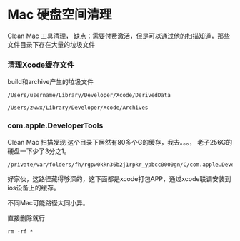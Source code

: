 # Mac 硬盘空间清理

Clean Mac 工具清理， 缺点：需要付费激活，但是可以通过他的扫描知道，那些文件目录下存在大量的垃圾文件

### 清理Xcode缓存文件

build和archive产生的垃圾文件

    /Users/username/Library/Developer/Xcode/DerivedData

    /Users/zwwx/Library/Developer/Xcode/Archives

### com.apple.DeveloperTools

Clean Mac 扫描发现 这个目录下居然有80多个G的缓存，我去。。。， 老子256G的硬盘一下少了3分之1。

    /private/var/folders/fh/rgpw0kkn36b2j1rpkr_ypbcc0000gn/C/com.apple.DeveloperTools/All/Xcode/EmbeddedAppDeltas

好家伙，这路径藏得够深的，这下面都是xcode打包APP，通过xcode联调安装到ios设备上的缓存。

不同Mac可能路径大同小异。

直接删除就行

	rm -rf *